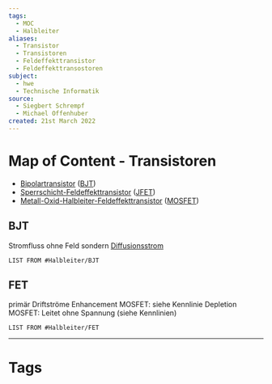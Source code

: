 ```yaml
---
tags:
  - MOC
  - Halbleiter
aliases:
  - Transistor
  - Transistoren
  - Feldeffekttransistor
  - Feldeffekttransostoren
subject:
  - hwe
  - Technische Informatik
source:
  - Siegbert Schrempf
  - Michael Offenhuber
created: 21st March 2022
---
```


# Map of Content - Transistoren

- [Bipolartransistor](Bipolartransistor.md) ([BJT](Bipolartransistor.md))
- [Sperrschicht-Feldeffekttransistor](Sperrschicht-Feldeffekttransistor.md) ([JFET](Sperrschicht-Feldeffekttransistor.md))
- [Metall-Oxid-Halbleiter-Feldeffekttransistor](Metall-Oxid-Halbleiter-Feldeffekttransistor.md) ([MOSFET](Metall-Oxid-Halbleiter-Feldeffekttransistor.md))

## BJT

Stromfluss ohne Feld sondern [Diffusionsstrom](https://de.wikipedia.org/wiki/Diffusionsstrom)

```dataview
LIST FROM #Halbleiter/BJT 
```

## FET

primär Driftströme
Enhancement MOSFET: siehe Kennlinie
Depletion MOSFET: Leitet ohne Spannung (siehe Kennlinien)

```dataview
LIST FROM #Halbleiter/FET
```

---

# Tags
